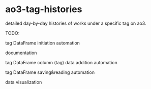 # ao3-tag-histories
detailed day-by-day histories of works under a specific tag on ao3.



TODO:

tag DataFrame initiation automation

documentation

tag DataFrame column (tag) data addition automation

tag DataFrame saving&reading automation

data visualization
